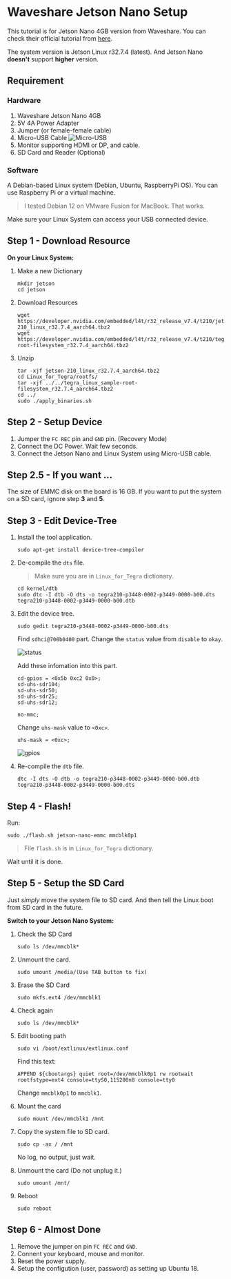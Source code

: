 # Waveshare Jetson Nano Setup

This tutorial is for Jetson Nano 4GB version from Waveshare. You can check their official tutorial from [here](https://www.waveshare.net/wiki/JETSON-NANO-DEV-KIT).

The system version is Jetson Linux r32.7.4 (latest). And Jetson Nano **doesn't** support **higher** version.

## Requirement

### Hardware

1. Waveshare Jetson Nano 4GB
2. 5V 4A Power Adapter
3. Jumper (or female-female cable)
4. Micro-USB Cable
   ![Micro-USB](./Micro-USB.png)
5. Monitor supporting HDMI or DP, and cable.
6. SD Card and Reader (Optional)

### Software

A Debian-based Linux system (Debian, Ubuntu, RaspberryPi OS). You can use Raspberry Pi or a virtual machine.

> I tested Debian 12 on VMware Fusion for MacBook. That works.

Make sure your Linux System can access your USB connected device.

## Step 1 - Download Resource

**On your Linux System:**

1. Make a new Dictionary

   ```Shell
   mkdir jetson
   cd jetson
   ```

2. Download Resources

   ```Shell
   wget https://developer.nvidia.com/embedded/l4t/r32_release_v7.4/t210/jetson-210_linux_r32.7.4_aarch64.tbz2
   wget https://developer.nvidia.com/embedded/l4t/r32_release_v7.4/t210/tegra_linux_sample-root-filesystem_r32.7.4_aarch64.tbz2
   ```

3. Unzip
   ```Shell
   tar -xjf jetson-210_linux_r32.7.4_aarch64.tbz2
   cd Linux_for_Tegra/rootfs/
   tar -xjf ../../tegra_linux_sample-root-filesystem_r32.7.4_aarch64.tbz2
   cd ../
   sudo ./apply_binaries.sh
   ```

## Step 2 - Setup Device

1. Jumper the `FC REC` pin and `GND` pin. (Recovery Mode)
2. Connect the DC Power. Wait few seconds.
3. Connect the Jetson Nano and Linux System using Micro-USB cable.

## Step 2.5 - If you want ...

The size of EMMC disk on the board is 16 GB. If you want to put the system on a SD card, ignore step **3** and **5**.

## Step 3 - Edit Device-Tree

1. Install the tool application.

   ```Shell
   sudo apt-get install device-tree-compiler
   ```

2. De-compile the `dts` file.

   > Make sure you are in `Linux_for_Tegra` dictionary.

   ```Shell
   cd kernel/dtb
   sudo dtc -I dtb -O dts -o tegra210-p3448-0002-p3449-0000-b00.dts tegra210-p3448-0002-p3449-0000-b00.dtb
   ```

3. Edit the device tree.

   ```Shell
   sudo gedit tegra210-p3448-0002-p3449-0000-b00.dts
   ```

   Find `sdhci@700b0400` part. Change the `status` value from `disable` to `okay`.

   ![status](./status.png)

   Add these infomation into this part.

   ```
   cd-gpios = <0x5b 0xc2 0x0>;
   sd-uhs-sdr104;
   sd-uhs-sdr50;
   sd-uhs-sdr25;
   sd-uhs-sdr12;

   no-mmc;
   ```

   Change `uhs-mask` value to `<0xc>`.

   ```
   uhs-mask = <0xc>;
   ```

   ![gpios](./location.png)

4. Re-compile the `dtb` file.
   ```Shell
   dtc -I dts -O dtb -o tegra210-p3448-0002-p3449-0000-b00.dtb tegra210-p3448-0002-p3449-0000-b00.dts
   ```

## Step 4 - Flash!

Run:

```Shell
sudo ./flash.sh jetson-nano-emmc mmcblk0p1
```

> File `flash.sh` is in `Linux_for_Tegra` dictionary.

Wait until it is done.

## Step 5 - Setup the SD Card

Just *simply* move the system file to SD card. And then tell the Linux boot from SD card in the future.

**Switch to your Jetson Nano System:**

1. Check the SD Card

   ```Shell
   sudo ls /dev/mmcblk*
   ```

2. Unmount the card.

   ```Shell
   sudo umount /media/(Use TAB button to fix)
   ```

3. Erase the SD Card

   ```Shell
   sudo mkfs.ext4 /dev/mmcblk1
   ```

4. Check again

   ```Shell
   sudo ls /dev/mmcblk*
   ```

5. Edit booting path

   ```Shell
   sudo vi /boot/extlinux/extlinux.conf
   ```

   Find this text:

   ```
   APPEND ${cbootargs} quiet root=/dev/mmcblk0p1 rw rootwait rootfstype=ext4 console=ttyS0,115200n8 console=tty0
   ```

   Change `mmcblk0p1` to `mmcblk1`.

6. Mount the card

   ```Shell
   sudo mount /dev/mmcblk1 /mnt
   ```

7. Copy the system file to SD card.

   ```Shell
   sudo cp -ax / /mnt
   ```

   No log, no output, just wait.

8. Unmount the card (Do not unplug it.)

   ```Shell
   sudo umount /mnt/
   ```

9. Reboot
   ```Shell
   sudo reboot
   ```

## Step 6 - Almost Done

1. Remove the jumper on pin `FC REC` and `GND`. 
2. Connent your keyboard, mouse and monitor.
3. Reset the power supply.
4. Setup the configution (user, password) as setting up Ubuntu 18.